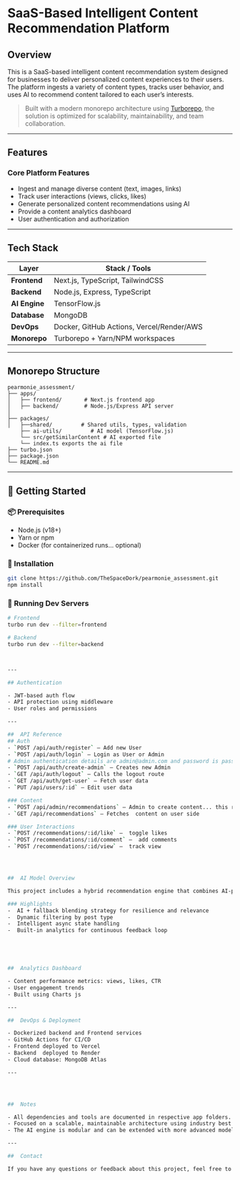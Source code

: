 # SaaS-Based Intelligent Content Recommendation Platform

##  Overview

This is a SaaS-based intelligent content recommendation system designed for businesses to deliver personalized content experiences to their users. The platform ingests a variety of content types, tracks user behavior, and uses AI to recommend content tailored to each user’s interests.

> Built with a modern monorepo architecture using [Turborepo](https://turbo.build), the solution is optimized for scalability, maintainability, and team collaboration.

---

##  Features

###  Core Platform Features
- Ingest and manage diverse content (text, images, links)
- Track user interactions (views, clicks, likes)
- Generate personalized content recommendations using AI
- Provide a content analytics dashboard
- User authentication and authorization

---

##  Tech Stack

| Layer         | Stack / Tools                            |
|--------------|-------------------------------------------|
| **Frontend**  | Next.js, TypeScript, TailwindCSS         |
| **Backend**   | Node.js, Express, TypeScript             |
| **AI Engine** | TensorFlow.js |
| **Database**  |  MongoDB                    |
| **DevOps**    | Docker, GitHub Actions, Vercel/Render/AWS |
| **Monorepo**  | Turborepo + Yarn/NPM workspaces          |

---

##  Monorepo Structure

```
pearmonie_assessment/
├── apps/
│   ├── frontend/       # Next.js frontend app
│   ├── backend/        # Node.js/Express API server
│  
├── packages/
│   ├──shared/         # Shared utils, types, validation
    ├── ai-utils/         # AI model (TensorFlow.js)
    └── src/getSimilarContent # AI exported file
    └── index.ts exports the ai file
├── turbo.json
├── package.json
└── README.md
```

---

## 🚀 Getting Started

### 📦 Prerequisites
- Node.js (v18+)
- Yarn or npm
- Docker (for containerized runs... optional)

### 🔧 Installation

```bash
git clone https://github.com/TheSpaceDork/pearmonie_assessment.git
npm install
```

### 📂 Running Dev Servers

```bash
# Frontend
turbo run dev --filter=frontend

# Backend
turbo run dev --filter=backend



---

## Authentication

- JWT-based auth flow
- API protection using middleware
- User roles and permissions 

---

##  API Reference
## Auth
- `POST /api/auth/register` — Add new User
- `POST /api/auth/login` — Login as User or Admin
# Admin authentication details are admin@admin.com and password is password the route for creating admins isn't accessible through the frontend
- `POST /api/auth/create-admin` — Creates new Admin
- `GET /api/auth/logout` — Calls the logout route
- `GET /api/auth/get-user` — Fetch user data
- `PUT /api/users/:id` — Edit user data

### Content
- `POST /api/admin/recommendations` — Admin to create content... this route is protected
- `GET /api/recommendations` — Fetches  content on user side

### User Interactions
- `POST /recommendations/:id/like` —  toggle likes
- `POST /recommendations/:id/comment` —  add comments
- `POST /recommendations/:id/view` —  track view 




##  AI Model Overview

This project includes a hybrid recommendation engine that combines AI-powered suggestions with traditional content-based filtering. The system uses a custom hook to generate tailored recommendations, excluding duplicates and ensuring content diversity. Users can filter content by post type, and a real-time analytics dashboard provides engagement insights to guide future improvements.

### Highlights
-  AI + fallback blending strategy for resilience and relevance
-  Dynamic filtering by post type
-  Intelligent async state handling
-  Built-in analytics for continuous feedback loop





##  Analytics Dashboard

- Content performance metrics: views, likes, CTR
- User engagement trends
- Built using Charts js 

---

##  DevOps & Deployment

- Dockerized backend and Frontend services
- GitHub Actions for CI/CD
- Frontend deployed to Vercel
- Backend  deployed to Render 
- Cloud database: MongoDB Atlas

---




##  Notes

- All dependencies and tools are documented in respective app folders.
- Focused on a scalable, maintainable architecture using industry best practices.
- The AI engine is modular and can be extended with more advanced models later.

---

##  Contact

If you have any questions or feedback about this project, feel free to reach out at treasurechux@gmail.com or open an issue in the GitHub repository.

